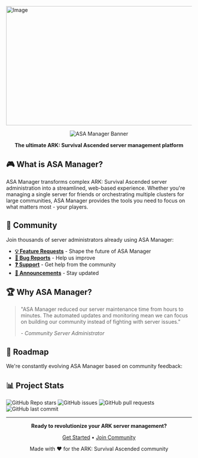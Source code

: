 <img width="932" height="323" alt="Image" src="https://github.com/user-attachments/assets/c14b3901-1e3f-4dff-ba19-9a48c7b5d1c3" />

<div align="center">

![ASA Manager Banner](https://img.shields.io/badge/ASA%20Manager-Game%20Server%20Platform-blue?style=for-the-badge&logo=gamepad&logoColor=white)

**The ultimate ARK: Survival Ascended server management platform**


</div>

## 🎮 What is ASA Manager?

ASA Manager transforms complex ARK: Survival Ascended server administration into a streamlined, web-based experience. Whether you're managing a single server for friends or orchestrating multiple clusters for large communities, ASA Manager provides the tools you need to focus on what matters most - your players.


## 💬 Community

Join thousands of server administrators already using ASA Manager:

- **[💡 Feature Requests](https://github.com/asamanager/community/discussions/categories/suggestions)** - Shape the future of ASA Manager
- **[🐛 Bug Reports](https://github.com/asamanager/community/issues)** - Help us improve
- **[❓ Support](https://github.com/asamanager/community/discussions/categories/support)** - Get help from the community
- **[📢 Announcements](https://github.com/asamanager/community/discussions/categories/announcements)** - Stay updated

## 🏆 Why ASA Manager?

> "ASA Manager reduced our server maintenance time from hours to minutes. The automated updates and monitoring mean we can focus on building our community instead of fighting with server issues."
>
> *- Community Server Administrator*

## 🔮 Roadmap

We're constantly evolving ASA Manager based on community feedback:
 
## 📊 Project Stats

![GitHub Repo stars](https://img.shields.io/github/stars/vasilejianu/asamanager?style=social)
![GitHub issues](https://img.shields.io/github/issues/asamanager)
![GitHub pull requests](https://img.shields.io/github/issues-pr/asamanager/asamanager)
![GitHub last commit](https://img.shields.io/github/last-commit/asamanager/asamanager)


---

<div align="center">

**Ready to revolutionize your ARK server management?**

[Get Started](https://github.com/asamanager/asamanager) • [Join Community](https://github.com/asamanager/community)

Made with ❤️ for the ARK: Survival Ascended community

</div>
